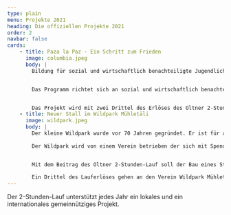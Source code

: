 ```yaml
---
type: plain
menu: Projekte 2021
heading: Die offiziellen Projekte 2021
order: 2
navbar: false
cards:
    - title: Paza la Paz - Ein Schritt zum Frieden
      image: columbia.jpeg
      body: |
        Bildung für sozial und wirtschaftlich benachteiligte Jugendliche in Armenquartieren Kolumbiens. Mit dem Horyzon Programm unterstützt YMCA Kolumbien die Jugendlichen in der Entwicklung von gesunden, selbstbestimmten und friedlichen Lebensperspektiven.


        Das Programm richtet sich an sozial und wirtschaftlich benachteiligte Jugendliche in Armenquartieren Kolumbiens. Es soll verhindern, dass die Jugendlichen sich bewaffneten Gruppierungen anschliessen oder von ihnen zwangsrekrutiert werden. Es stärkt ihre Kompetenzen, damit sie sich zu Friedensförder*Innen entwickeln können.


        Das Projekt wird mit zwei Drittel des Erlöses des Oltner 2-Stunden-Laufs unterstützt. Details zum Projekt gibt es auf der <a target="_new" href="https://horyzon.ch/de/projekte-und-themen/engagement-weltweit/kolumbien/">Website von Horyzon</a>.
    - title: Neuer Stall im Wildpark Mühletäli
      image: wildpark.jpeg
      body: |
        Der kleine Wildpark wurde vor 70 Jahren gegründet. Er ist für alle frei zugänglich. Die Besucher:innen können in den Gehegen Damhirsche, Sikahirsche, Waschbären und Zwergziegen beim Spielen, Streiten oder Fressen beobachten.
        
        Der Wildpark wird von einem Verein betrieben der sich mit Spenden und Mitgliederbeiträgen finanziert. Durch die Pandemie fielen 2020 die MIO und dem Wildparkfest aus wodurch die Finanzen des Vereins stark in Mitleidenschaft gezogen wurden.


        Mit dem Beitrag des Oltner 2-Stunden-Lauf soll der Bau eines Stalls auf der unteren Weide zu finanziert werden. 
        
        Ein Drittel des Lauferlöses gehen an den Verein Wildpark Mühletähli.  Weitere Informationen sind auf der <a target="_new" href="https://www.wildpark-muehletaeli.ch/">Website</a> des Vereins zu finden.
---
```

Der 2-Stunden-Lauf unterstützt jedes Jahr ein lokales und ein internationales gemeinnütziges Projekt.